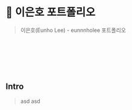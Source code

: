 # 📜 이은호 포트폴리오
> 이은호(Eunho Lee) - eunnnholee 포트폴리오

<br/>
<br/>
<br/>
<br/>
<br/>


## Intro
> asd
asd


